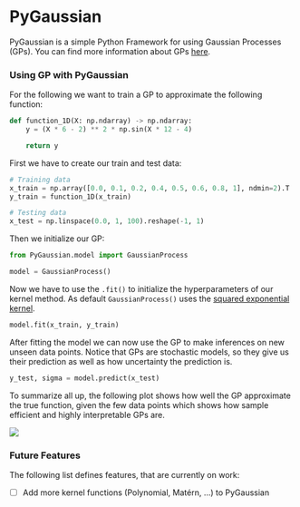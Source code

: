 # PyGaussian
PyGaussian is a simple Python Framework for using Gaussian Processes (GPs). You can find more information about
GPs [here](https://en.wikipedia.org/wiki/Gaussian_process).

### Using GP with PyGaussian
For the following we want to train a GP to approximate the following function:
```python
def function_1D(X: np.ndarray) -> np.ndarray:
    y = (X * 6 - 2) ** 2 * np.sin(X * 12 - 4)

    return y
```

First we have to create our train and test data:
```python
# Training data
x_train = np.array([0.0, 0.1, 0.2, 0.4, 0.5, 0.6, 0.8, 1], ndmin=2).T
y_train = function_1D(x_train)

# Testing data
x_test = np.linspace(0.0, 1, 100).reshape(-1, 1)
```

Then we initialize our GP:
```python
from PyGaussian.model import GaussianProcess

model = GaussianProcess()
```

Now we have to use the `.fit()` to initialize the hyperparameters of our kernel method.
As default `GaussianProcess()` uses the [squared exponential kernel](https://wikimedia.org/api/rest_v1/media/math/render/svg/445ebf9ae2934e17d2dc4d9430f3e492391fd400).
```python
model.fit(x_train, y_train)
```

After fitting the model we can now use the GP to make inferences on new unseen data points. Notice that
GPs are stochastic models, so they give us their prediction as well as how uncertainty the prediction is.
```python
y_test, sigma = model.predict(x_test)
```

To summarize all up, the following plot shows how well the GP approximate the true function, given the few data points
which shows how sample efficient and highly interpretable GPs are.

![](gp_prediction.png)

### Future Features
The following list defines features, that are currently on work:

* [ ] Add more kernel functions (Polynomial, Matérn, ...) to PyGaussian